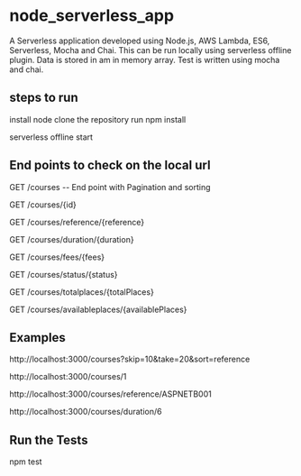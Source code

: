 # node_serverless_app
A Serverless application developed using Node.js, AWS Lambda, ES6, Serverless, Mocha and Chai.
This can be run locally using serverless offline plugin.
Data is stored in am in memory array.
Test is written using mocha and chai.

steps to run
--------- 
install node
clone the repository
run npm install

serverless offline start

End points to check on the local url
----------
GET /courses  -- End point with Pagination and sorting

GET /courses/{id}

GET /courses/reference/{reference}

GET /courses/duration/{duration}

GET /courses/fees/{fees}

GET /courses/status/{status}

GET /courses/totalplaces/{totalPlaces}

GET /courses/availableplaces/{availablePlaces}

Examples
---
http://localhost:3000/courses?skip=10&take=20&sort=reference

http://localhost:3000/courses/1

http://localhost:3000/courses/reference/ASPNETB001

http://localhost:3000/courses/duration/6

Run the Tests
---
npm test